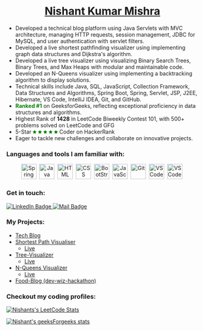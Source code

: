 <h1 align="center"><a href="#">Nishant Kumar Mishra</a></h1>

<!-- <p align=center><img src="https://komarev.com/ghpvc/?username=NishantKumarMishra&style=flat-square&color=blue" alt=""/></p> -->
<!-- <h3 align=center>Checkout my <a href="#" target="_blank">Portfolio</a>.</h3> -->

- Developed a technical blog platform using Java Servlets with MVC architecture, managing HTTP requests, session management, JDBC for MySQL, and user authentication with servlet filters.
- Developed a live shortest pathfinding visualizer using implementing graph data structures and Dijkstra's algorithm.
- Developed a live tree visualizer using visualizing Binary Search Trees, Binary Trees, and Max Heaps with modular and maintainable code.
- Developed an N-Queens visualizer using implementing a backtracking algorithm to display solutions.
- Technical skills include Java, SQL, JavaScript, Collection Framework, Data Structures and Algorithms, Spring Boot, Spring, Servlet, JSP, J2EE, Hibernate, VS Code, IntelliJ IDEA, Git, and GitHub.
- <b style="color:green">Ranked #1</b> on GeeksforGeeks, reflecting exceptional proficiency in data structures and algorithms.
- Highest Rank of <b>1428</b> in LeetCode Biweekly Contest 101, with 500+ problems solved on LeetCode and GFG
- 5-Star <span style="color:green"><svg xmlns="http://www.w3.org/2000/svg" width="10" height="10" viewBox="0 0 24 24"><path fill="currentColor" fill-rule="evenodd" d="M12.908 1.581a1 1 0 0 0-1.816 0l-2.87 6.22l-6.801.807a1 1 0 0 0-.562 1.727l5.03 4.65l-1.335 6.72a1 1 0 0 0 1.469 1.067L12 19.426l5.977 3.346a1 1 0 0 0 1.47-1.068l-1.335-6.718l5.029-4.651a1 1 0 0 0-.562-1.727L15.777 7.8l-2.869-6.22Z" clip-rule="evenodd"/></svg>
  <svg xmlns="http://www.w3.org/2000/svg" width="10" height="10" viewBox="0 0 24 24"><path fill="currentColor" fill-rule="evenodd" d="M12.908 1.581a1 1 0 0 0-1.816 0l-2.87 6.22l-6.801.807a1 1 0 0 0-.562 1.727l5.03 4.65l-1.335 6.72a1 1 0 0 0 1.469 1.067L12 19.426l5.977 3.346a1 1 0 0 0 1.47-1.068l-1.335-6.718l5.029-4.651a1 1 0 0 0-.562-1.727L15.777 7.8l-2.869-6.22Z" clip-rule="evenodd"/></svg>
  <svg xmlns="http://www.w3.org/2000/svg" width="10" height="10" viewBox="0 0 24 24"><path fill="currentColor" fill-rule="evenodd" d="M12.908 1.581a1 1 0 0 0-1.816 0l-2.87 6.22l-6.801.807a1 1 0 0 0-.562 1.727l5.03 4.65l-1.335 6.72a1 1 0 0 0 1.469 1.067L12 19.426l5.977 3.346a1 1 0 0 0 1.47-1.068l-1.335-6.718l5.029-4.651a1 1 0 0 0-.562-1.727L15.777 7.8l-2.869-6.22Z" clip-rule="evenodd"/></svg>
  <svg xmlns="http://www.w3.org/2000/svg" width="10" height="10" viewBox="0 0 24 24"><path fill="currentColor" fill-rule="evenodd" d="M12.908 1.581a1 1 0 0 0-1.816 0l-2.87 6.22l-6.801.807a1 1 0 0 0-.562 1.727l5.03 4.65l-1.335 6.72a1 1 0 0 0 1.469 1.067L12 19.426l5.977 3.346a1 1 0 0 0 1.47-1.068l-1.335-6.718l5.029-4.651a1 1 0 0 0-.562-1.727L15.777 7.8l-2.869-6.22Z" clip-rule="evenodd"/></svg>
  <svg xmlns="http://www.w3.org/2000/svg" width="10" height="10" viewBox="0 0 24 24"><path fill="currentColor" fill-rule="evenodd" d="M12.908 1.581a1 1 0 0 0-1.816 0l-2.87 6.22l-6.801.807a1 1 0 0 0-.562 1.727l5.03 4.65l-1.335 6.72a1 1 0 0 0 1.469 1.067L12 19.426l5.977 3.346a1 1 0 0 0 1.47-1.068l-1.335-6.718l5.029-4.651a1 1 0 0 0-.562-1.727L15.777 7.8l-2.869-6.22Z" clip-rule="evenodd"/></svg>
  </span> Coder on HackerRank
- Eager to tackle new challenges and collaborate on innovative projects.

### Languages and tools I am familiar with:

<div>
  <p align="center">
<img src="https://cdn.jsdelivr.net/gh/devicons/devicon@latest/icons/spring/spring-original.svg" title="Spring Boot" alt="Spring Boot" width="40" height="40" />&nbsp;
<img src="https://cdn.jsdelivr.net/gh/devicons/devicon/icons/java/java-original.svg" title="Java" alt="Java" width="40" height="40" />&nbsp;
<img src="https://cdn.jsdelivr.net/gh/devicons/devicon/icons/html5/html5-original.svg" title="HTML" alt="HTML" width="40" height="40" />&nbsp;
<img src="https://cdn.jsdelivr.net/gh/devicons/devicon/icons/css3/css3-original.svg" title="CSS" alt="CSS" width="40" height="40" />&nbsp;
<img src="https://cdn.jsdelivr.net/gh/devicons/devicon/icons/bootstrap/bootstrap-original.svg" title="BootStrap" alt="BootStrap" width="40" height="40" />&nbsp;
<img src="https://cdn.jsdelivr.net/gh/devicons/devicon/icons/javascript/javascript-original.svg" title="JavaScript" alt="JavaScript" width="40" height="40" />&nbsp;
<img src="https://cdn.jsdelivr.net/gh/devicons/devicon/icons/git/git-original.svg" title="Git" alt="Git" width="40" height="40" />&nbsp;
<img src="https://cdn.jsdelivr.net/gh/devicons/devicon/icons/vscode/vscode-original.svg" title="VS Code" alt="VS Code" width="40" height="40" />&nbsp;
<img src="https://cdn.jsdelivr.net/gh/devicons/devicon@latest/icons/intellij/intellij-original.svg" title="VS Code" alt="VS Code" width="40" height="40" />&nbsp;
          
  </p>
</div>

### Get in touch:

<div id="badges">
  <a href="https://www.linkedin.com/in/nishantkumarmishra/">
    <img src="https://img.shields.io/badge/LinkedIn-blue?style=for-the-badge&logo=linkedin&logoColor=white" alt="LinkedIn Badge"/>
  </a>
  <a target="_blank" href="mailto:iamnishantmishra194@gmail.com">
    <img src = "https://img.shields.io/badge/Gmail-D14836?style=for-the-badge&logo=gmail&logoColor=white" alt="Mail Badge">
  </a>
</div>

### My Projects:

- [Tech Blog](https://github.com/NishantKumarMishra/Tech-Blog)
- [Shortest Path Visualiser](https://github.com/NishantKumarMishra/shortest-paths-using-Dijkstra-s-Algorithm)   
    - [Live](https://nkm-shortest-path-visualizer.netlify.app/)
- [Tree-Visualizer](https://github.com/NishantKumarMishra/Tree-Visualizer)
    - [Live](https://all-tree-visualizer.netlify.app/)
- [N-Queens Visualizer](https://github.com/NishantKumarMishra/N-queens-visualiser)
    - [Live](https://nqueens-visualiser.netlify.app/)
- [Food-Blog (dev-wiz-hackathon)](https://github.com/Aryanamish/dev_wiz_hackthon)
### Checkout my coding profiles:

[![Nishants's LeetCode Stats](https://leetcode-stats.vercel.app/api?username=iamnishantmishra194&theme=dark)](https://leetcode.com/iamnishantmishra194)

[![Nishant's geeksForgeeks stats](https://geeks-for-geeks-stats-api-napiyo.vercel.app/?userName=sirnishantmishra1111)](https://auth.geeksforgeeks.org/user/sirnishantmishra1111/practice/)

